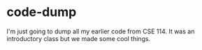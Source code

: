 # code-dump
I'm just going to dump all my earlier code from CSE 114. It was an introductory class but we made some cool things.
